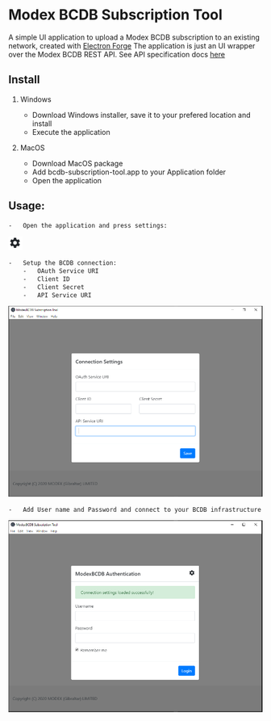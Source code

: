 # Modex BCDB Subscription Tool

A simple UI application to upload a Modex BCDB subscription to an existing network, created with [Electron Forge](https://www.electronforge.io/)
The application is just an UI wrapper over the Modex BCDB REST API. See API specification docs [here](https://bcdb.modex.tech/docs)

## Install

1. Windows
    -   Download Windows installer, save it to your prefered location and install
    -   Execute the application

3. MacOS
    -   Download MacOS package
    -   Add bcdb-subscription-tool.app to your Application folder
    -   Open the application

## Usage:

    -   Open the application and press settings:
![BCDB Subscription Tool](https://github.com/modex-bcdb/bcdb-subscription-tool/blob/master/images/settings-wheel.PNG?raw=true)

    -   Setup the BCDB connection:     
        -   OAuth Service URI
        -   Client ID
        -   Client Secret
        -   API Service URI

![Configure BCDB](https://github.com/modex-bcdb/bcdb-subscription-tool/blob/master/images/connection-settings.PNG?raw=true)

    -   Add User name and Password and connect to your BCDB infrastructure

![Login to BCDB](https://github.com/modex-bcdb/bcdb-subscription-tool/blob/master/images/login.PNG?raw=true)



